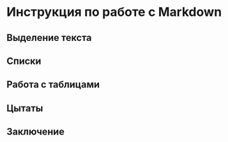 # Инструкция по работе с Markdown

## Выделение  текста

## Списки

## Работа с таблицами

## Цытаты

## Заключение